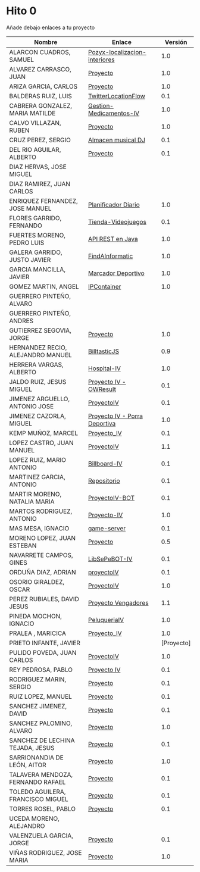 # Hito 0

Añade debajo enlaces a tu proyecto

| Nombre | Enlace | Versión |
|--------|--------|---------|
| ALARCON CUADROS, SAMUEL|[Pozyx-localizacion-interiores](https://github.com/kaizensamuel/Pozyx-localizacion-interiores) | 1.0 |
| ALVAREZ CARRASCO, JUAN|[Proyecto](https://github.com/vaderrama/Proyecto-IV) | 1.0 |
| ARIZA GARCIA, CARLOS| [Proyecto](https://github.com/AGCarlos/IV_1819_Proyecto) | 1.0 |
| BALDERAS RUIZ, LUIS| [TwitterLocationFlow](https://github.com/luisbalru/TwitterLocationFlow) | 0.1 |
| CABRERA GONZALEZ, MARIA MATILDE|[Gestion-Medicamentos-IV](https://github.com/mati3/Gestion-Medicamentos-IV) |1.0 |
| CALVO VILLAZAN, RUBEN| [Proyecto](https://github.com/rubcv/IV-18-19-Proyecto) | 1.0 |
| CRUZ PEREZ, SERGIO| [Almacen musical DJ](https://github.com/SergioCruzPerez/InfraestructuraVirtual) |0.1|
| DEL RIO AGUILAR, ALBERTO| [Proyecto](https://github.com/berbus/proyectoIV) | 0.1 |
| DIAZ HERVAS, JOSE MIGUEL| | |
| DIAZ RAMIREZ, JUAN CARLOS| | |
| ENRIQUEZ FERNANDEZ, JOSE MANUEL|[Planificador Diario](https://github.com/jomaenfe/Planificador_diario-IV1819) |1.0|
| FLORES GARRIDO, FERNANDO| [Tienda-Videojuegos](https://github.com/FFGFER/Proyecto-IV) | 0.1 |
| FUERTES MORENO, PEDRO LUIS|[API REST en Java](https://github.com/pedroluisfuertes/iv-proyecto)|1.0|
| GALERA GARRIDO, JUSTO JAVIER|[FindAInformatic](https://github.com/JotaGalera/FindAInformatic) | 1.0 |
| GARCIA MANCILLA, JAVIER|[Marcador Deportivo](https://github.com/JaviMancilla/MarcadorDeportivo_IV1819.git) |1.0|
| GOMEZ MARTIN, ANGEL| [IPContainer](https://github.com/harvestcore/IPContainer) | 1.0 |
| GUERRERO PINTEÑO, ALVARO| | |
| GUERRERO PINTEÑO, ANDRES| | |
| GUTIERREZ SEGOVIA, JORGE|[Proyecto](https://github.com/Saytes/BirthBot) |1.0|
| HERNANDEZ RECIO, ALEJANDRO MANUEL| [BilltasticJS](https://github.com/alexhzr/BilltasticJS) | 0.9 |
| HERRERA VARGAS, ALBERTO|[Hospital-IV](https://github.com/alberturria/Hospital-IV) | 1.0 |
| JALDO RUIZ, JESUS MIGUEL|[Proyecto IV - OWResult](https://github.com/JmZero/Proyecto-IV)|0.1|
| JIMENEZ ARGUELLO, ANTONIO JOSE|[ProyectoIV](https://github.com/antonioJ95/ProyectoIV)|0.1|
| JIMENEZ CAZORLA, MIGUEL|[Proyecto IV - Porra Deportiva](https://github.com/iMiguel10/Proyecto-IV-Porra-Deportiva-)|1.0|
| KEMP MUÑOZ, MARCEL| [Proyecto_IV](https://github.com/MarcelKemp/Proyecto_IV) | 0.1 |
| LOPEZ CASTRO, JUAN MANUEL| [ProyectoIV](https://github.com/juanmaLC/ProyectoIV)|1.1 |
| LOPEZ RUIZ, MARIO ANTONIO| [Billboard-IV](https://github.com/marioanloru/Billboard-IV) | 0.1 |
| MARTINEZ GARCIA, ANTONIO|[Repositorio](https://github.com/antoniomg89/Project-Z) |0.1|
| MARTIR MORENO, NATALIA MARIA|[ProyectoIV-BOT](https://github.com/natalia2911/ProyectoIV-BOT) |0.1|
| MARTOS RODRIGUEZ, ANTONIO|[Proyecto-IV](https://github.com/toniMR/Proyecto-IV) |1.0|
| MAS MESA, IGNACIO | [game-server](https://github.com/cronos2/game-server) | 0.1 |
| MORENO LOPEZ, JUAN ESTEBAN|[Proyecto](https://github.com/juaneml/IV_1819_Proyecto) |0.5|
| NAVARRETE CAMPOS, GINES|[LibSePeBOT-IV](https://github.com/GinesNC/LibSePeBOT-IV) |0.1|
| ORDUÑA DIAZ, ADRIAN|[proyectoIV](https://github.com/adriordi/proyectoIV) | 0.1 |
| OSORIO GIRALDEZ, OSCAR|[ProyectoIV](https://github.com/widowert/ProyectoIV)|1.0|
| PEREZ RUBIALES, DAVID JESUS| [Proyecto Vengadores](https://github.com/Davidj231996/Proyecto-Vengadores)| 1.1|
| PINEDA MOCHON, IGNACIO| [PeluqueriaIV](https://github.com/nachop97m/PeluqueriaIV) | 1.0 |
| PRALEA , MARICICA|[ Proyecto_IV](https://github.com/maricicaP/Proyecto_IV) |1.0 |
| PRIETO INFANTE, JAVIER| | [Proyecto] |(https://github.com/JaviPrieto/IV-Proyecto) |0.1 |
| PULIDO POVEDA, JUAN CARLOS|[ProyectoIV](https://github.com/jcpulido97/ProyectoIV) | 1.0 |
| REY PEDROSA, PABLO|[Proyecto IV](https://github.com/PFeynman/proyecto-iv) |0.1 |
| RODRIGUEZ MARIN, SERGIO|[Proyecto](https://github.com/pavocejudo/ProyectoIV) |0.1 |
| RUIZ LOPEZ, MANUEL | [Proyecto](https://github.com/manoliot/tiempo-aemet-bot) | 0.1 |
| SANCHEZ JIMENEZ, DAVID| [Proyecto](https://github.com/Koltharius/Weather_App) | 0.1 |
| SANCHEZ PALOMINO, ALVARO|[Proyecto](https://github.com/Alvarosanpal/Proyecto_IV)|1.0|
| SANCHEZ DE LECHINA TEJADA, JESUS|[Proyecto](https://github.com/jojelupipa/Proyecto_IV) |0.1|
| SARRIONANDIA DE LEÓN, AITOR|[Proyecto](https://github.com/AitorSDL/proyecto-iv-1819)|1.0|
| TALAVERA MENDOZA, FERNANDO RAFAEL| [Proyecto](https://github.com/Thejokeri/IV-18-19-Proyecto) | 0.1 |
| TOLEDO AGUILERA, FRANCISCO MIGUEL| [Proyecto](https://github.com/maikeltoledo/IV-18-19-Proyecto) | 0.1 |
| TORRES ROSEL, PABLO|[Proyecto](https://github.com/pablotr9/proyecto-IV) |0.1|
| UCEDA MORENO, ALEJANDRO| | |
| VALENZUELA GARCIA, JORGE| [Proyecto](https://github.com/Jovalga/ProyectoIV) | 0.1 |
| VIÑAS RODRIGUEZ, JOSE MARIA |[Proyecto](https://github.com/joseviro/ProyectoTPV)|1.0|
